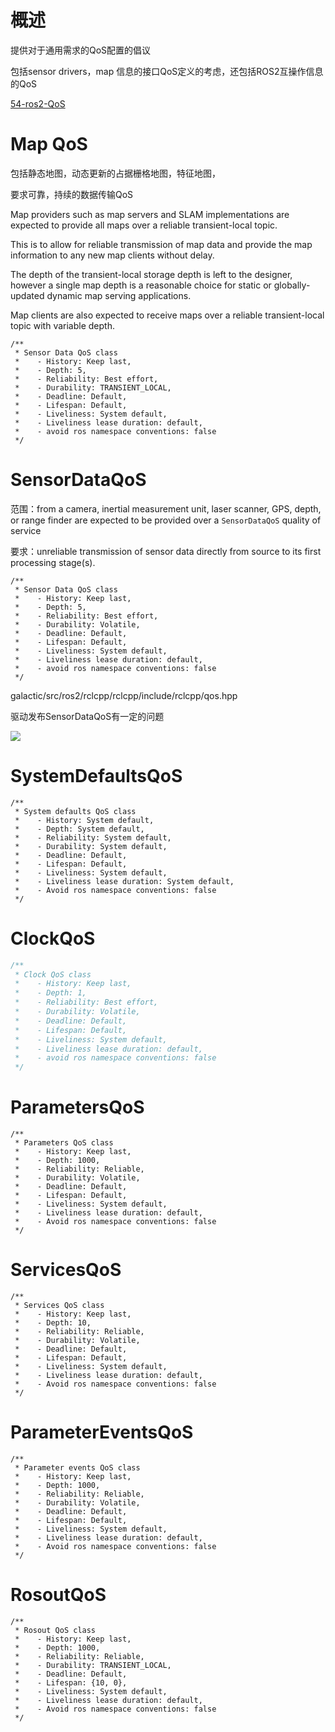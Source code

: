 # 概述

提供对于通用需求的QoS配置的倡议

包括sensor drivers，map 信息的接口QoS定义的考虑，还包括ROS2互操作信息的QoS

[54-ros2-QoS](https://thoughts.teambition.com/share/62b184cc58ef6200412de29d#title=54-ros2-QoS)

# Map QoS

包括静态地图，动态更新的占据栅格地图，特征地图，

要求可靠，持续的数据传输QoS

Map providers such as map servers and SLAM implementations are expected to provide all maps over a reliable transient-local topic.

This is to allow for reliable transmission of map data and provide the map information to any new map clients without delay.

The depth of the transient-local storage depth is left to the designer, however a single map depth is a reasonable choice for static or globally-updated dynamic map serving applications.

Map clients are also expected to receive maps over a reliable transient-local topic with variable depth.

```text
/**
 * Sensor Data QoS class
 *    - History: Keep last,
 *    - Depth: 5,
 *    - Reliability: Best effort,
 *    - Durability: TRANSIENT_LOCAL,
 *    - Deadline: Default,
 *    - Lifespan: Default,
 *    - Liveliness: System default,
 *    - Liveliness lease duration: default,
 *    - avoid ros namespace conventions: false
 */

```

# SensorDataQoS

范围：from a camera, inertial measurement unit, laser scanner, GPS, depth, or range finder are expected to be provided over a `SensorDataQoS` quality of service

要求：unreliable transmission of sensor data directly from source to its first processing stage(s).

```text
/**
 * Sensor Data QoS class
 *    - History: Keep last,
 *    - Depth: 5,
 *    - Reliability: Best effort,
 *    - Durability: Volatile,
 *    - Deadline: Default,
 *    - Lifespan: Default,
 *    - Liveliness: System default,
 *    - Liveliness lease duration: default,
 *    - avoid ros namespace conventions: false
 */

```

galactic/src/ros2/rclcpp/rclcpp/include/rclcpp/qos.hpp

驱动发布SensorDataQoS有一定的问题

![](https://tcs.teambition.net/storage/312i885bfe4fec8ad4476e2939e4c7e2b8ad?Signature=eyJhbGciOiJIUzI1NiIsInR5cCI6IkpXVCJ9.eyJBcHBJRCI6IjU5Mzc3MGZmODM5NjMyMDAyZTAzNThmMSIsIl9hcHBJZCI6IjU5Mzc3MGZmODM5NjMyMDAyZTAzNThmMSIsIl9vcmdhbml6YXRpb25JZCI6IiIsImV4cCI6MTY3MjA1Mjc0NCwiaWF0IjoxNjcxNDQ3OTQ0LCJyZXNvdXJjZSI6Ii9zdG9yYWdlLzMxMmk4ODViZmU0ZmVjOGFkNDQ3NmUyOTM5ZTRjN2UyYjhhZCJ9.0pI2M6PLXrWG2jcPQNdfu_8ANdDlibAyoQCImtKjJz0&download=image.png "")

# SystemDefaultsQoS

```text
/**
 * System defaults QoS class
 *    - History: System default,
 *    - Depth: System default,
 *    - Reliability: System default,
 *    - Durability: System default,
 *    - Deadline: Default,
 *    - Lifespan: Default,
 *    - Liveliness: System default,
 *    - Liveliness lease duration: System default,
 *    - Avoid ros namespace conventions: false
 */

```

# ClockQoS

```cpp
/**
 * Clock QoS class
 *    - History: Keep last,
 *    - Depth: 1,
 *    - Reliability: Best effort,
 *    - Durability: Volatile,
 *    - Deadline: Default,
 *    - Lifespan: Default,
 *    - Liveliness: System default,
 *    - Liveliness lease duration: default,
 *    - avoid ros namespace conventions: false
 */

```

# ParametersQoS

```text
/**
 * Parameters QoS class
 *    - History: Keep last,
 *    - Depth: 1000,
 *    - Reliability: Reliable,
 *    - Durability: Volatile,
 *    - Deadline: Default,
 *    - Lifespan: Default,
 *    - Liveliness: System default,
 *    - Liveliness lease duration: default,
 *    - Avoid ros namespace conventions: false
 */

```

# ServicesQoS

```text
/**
 * Services QoS class
 *    - History: Keep last,
 *    - Depth: 10,
 *    - Reliability: Reliable,
 *    - Durability: Volatile,
 *    - Deadline: Default,
 *    - Lifespan: Default,
 *    - Liveliness: System default,
 *    - Liveliness lease duration: default,
 *    - Avoid ros namespace conventions: false
 */

```

# ParameterEventsQoS

```text
/**
 * Parameter events QoS class
 *    - History: Keep last,
 *    - Depth: 1000,
 *    - Reliability: Reliable,
 *    - Durability: Volatile,
 *    - Deadline: Default,
 *    - Lifespan: Default,
 *    - Liveliness: System default,
 *    - Liveliness lease duration: default,
 *    - Avoid ros namespace conventions: false
 */

```

# RosoutQoS

```text
/**
 * Rosout QoS class
 *    - History: Keep last,
 *    - Depth: 1000,
 *    - Reliability: Reliable,
 *    - Durability: TRANSIENT_LOCAL,
 *    - Deadline: Default,
 *    - Lifespan: {10, 0},
 *    - Liveliness: System default,
 *    - Liveliness lease duration: default,
 *    - Avoid ros namespace conventions: false
 */

```
